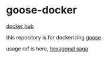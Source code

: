 # goose-docker

[docker hub](https://hub.docker.com/r/haandol/goose)

this repository is for dockerizing [goose](https://github.com/pressly/goose)

usage ref is here, [hexagonal saga](https://github.com/haandol/hexagonal-saga-architecture)
